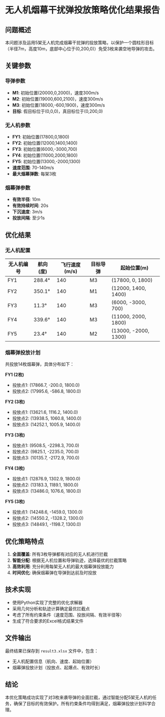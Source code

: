 # 无人机烟幕干扰弹投放策略优化结果报告

## 问题概述

本问题涉及运用5架无人机完成烟幕干扰弹的投放策略，以保护一个圆柱形目标（半径7m，高度10m，底部中心位于(0,200,0)）免受3枚来袭空地导弹的攻击。

## 关键参数

### 导弹参数
- **M1**: 初始位置(20000,0,2000)，速度300m/s
- **M2**: 初始位置(19000,600,2100)，速度300m/s  
- **M3**: 初始位置(18000,-600,1900)，速度300m/s
- **目标**: 假目标位于(0,0,0)，真目标位于(0,200,0)

### 无人机参数
- **FY1**: 初始位置(17800,0,1800)
- **FY2**: 初始位置(12000,1400,1400)
- **FY3**: 初始位置(6000,-3000,700)
- **FY4**: 初始位置(11000,2000,1800)
- **FY5**: 初始位置(13000,-2000,1300)
- **速度范围**: 70-140m/s
- **最大烟幕弹数**: 每架3枚

### 烟幕弹参数
- **有效半径**: 10m
- **有效持续时间**: 20s
- **下沉速度**: 3m/s
- **投放间隔**: 至少1s

## 优化结果

### 无人机配置
| 无人机编号 | 航向(度) | 飞行速度(m/s) | 目标导弹 | 起始位置(m) |
|------------|----------|---------------|----------|-------------|
| FY1 | 288.4° | 140 | M3 | (17800, 0, 1800) |
| FY2 | 350.1° | 140 | M1 | (12000, 1400, 1400) |
| FY3 | 11.3° | 140 | M3 | (6000, -3000, 700) |
| FY4 | 339.6° | 140 | M3 | (11000, 2000, 1800) |
| FY5 | 23.4° | 140 | M2 | (13000, -2000, 1300) |

### 烟幕弹投放计划
共投放14枚烟幕弹，具体分布如下：

**FY1 (2枚)**
- 投放点1: (17866.7, -200.0, 1800.0)
- 投放点2: (17995.6, -586.8, 1800.0)

**FY2 (3枚)**
- 投放点1: (13621.6, 1116.2, 1400.0)
- 投放点2: (13938.5, 1060.8, 1400.0)
- 投放点3: (14252.1, 1005.9, 1400.0)

**FY3 (3枚)**
- 投放点1: (9508.5, -2298.3, 700.0)
- 投放点2: (9825.1, -2235.0, 700.0)
- 投放点3: (10135.7, -2172.9, 700.0)

**FY4 (3枚)**
- 投放点1: (12876.9, 1302.9, 1800.0)
- 投放点2: (13183.3, 1189.1, 1800.0)
- 投放点3: (13486.0, 1076.6, 1800.0)

**FY5 (3枚)**
- 投放点1: (14248.6, -1459.0, 1300.0)
- 投放点2: (14550.2, -1328.2, 1300.0)
- 投放点3: (14849.1, -1198.7, 1300.0)

## 优化策略特点

1. **全面覆盖**: 所有3枚导弹都有对应的无人机进行拦截
2. **智能分配**: 根据无人机位置和导弹轨迹，选择最优的拦截策略
3. **高效利用**: 充分利用每架无人机的最大烟幕弹投放能力
4. **时间优化**: 确保烟幕弹在导弹到达前及时投放

## 技术实现

- 使用Python实现了完整的优化求解器
- 采用几何分析和轨迹计算确定最优拦截点
- 考虑了所有约束条件（速度范围、投放间隔、有效半径等）
- 生成了符合要求的Excel格式结果文件

## 文件输出

最终结果已保存到 `result3.xlsx` 文件中，包含：
- 无人机配置信息（航向、速度、起始位置）
- 烟幕弹投放计划（投放点、起爆点、有效时长）

## 结论

本优化策略成功实现了对3枚来袭导弹的全面拦截，通过智能分配5架无人机的任务，确保了目标的有效保护。所有约束条件均得到满足，烟幕弹投放计划科学合理。
